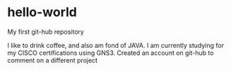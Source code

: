 # hello-world
My first git-hub repository

I like to drink coffee, and also am fond of JAVA. I am currently studying for my CISCO certifications using GNS3. Created an account on git-hub to comment on a different project
